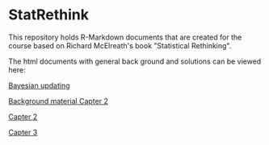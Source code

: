 # StatRethink
This repository holds R-Markdown documents that are created for the course based on Richard McElreath's book "Statistical Rethinking".

The html documents with general back ground and solutions can be viewed here:

[Bayesian updating](https://htmlpreview.github.io/?https://raw.githubusercontent.com/gbiele/StatRethink/master/ExplainBayes.html?token=GHSAT0AAAAAABQGBEQA3DXJNLRBN4SSIWY4YQUSWBQ)

[Background material Capter 2](https://htmlpreview.github.io/?https://raw.githubusercontent.com/gbiele/StatRethink/master/Chapter2BG.html?token=GHSAT0AAAAAABQGBEQA3DXJNLRBN4SSIWY4YQUSWBQ)

[Capter 2](https://htmlpreview.github.io/?https://raw.githubusercontent.com/gbiele/StatRethink/master/Chapter2.html?token=GHSAT0AAAAAABQGBEQA3DXJNLRBN4SSIWY4YQUSWBQ)

[Capter 3](https://htmlpreview.github.io/?https://raw.githubusercontent.com/gbiele/StatRethink/master/Chapter2.html?token=GHSAT0AAAAAABQGBEQA3DXJNLRBN4SSIWY4YQUSWBQ)

